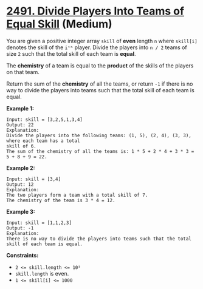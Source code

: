 # [2491. Divide Players Into Teams of Equal Skill][link] (Medium)

[link]: https://leetcode.com/problems/divide-players-into-teams-of-equal-skill/

You are given a positive integer array `skill` of **even** length `n` where `skill[i]` denotes the
skill of the `iᵗʰ` player. Divide the players into `n / 2` teams of size `2` such that the total
skill of each team is **equal**.

The **chemistry** of a team is equal to the **product** of the skills of the players on that team.

Return the sum of the **chemistry** of all the teams, or return  `-1` if there is no way to divide
the players into teams such that the total skill of each team is equal.

**Example 1:**

```
Input: skill = [3,2,5,1,3,4]
Output: 22
Explanation:
Divide the players into the following teams: (1, 5), (2, 4), (3, 3), where each team has a total
skill of 6.
The sum of the chemistry of all the teams is: 1 * 5 + 2 * 4 + 3 * 3 = 5 + 8 + 9 = 22.
```

**Example 2:**

```
Input: skill = [3,4]
Output: 12
Explanation:
The two players form a team with a total skill of 7.
The chemistry of the team is 3 * 4 = 12.
```

**Example 3:**

```
Input: skill = [1,1,2,3]
Output: -1
Explanation:
There is no way to divide the players into teams such that the total skill of each team is equal.
```

**Constraints:**

- `2 <= skill.length <= 10⁵`
- `skill.length` is even.
- `1 <= skill[i] <= 1000`
